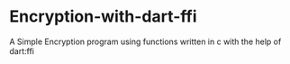 # Encryption-with-dart-ffi
A Simple Encryption program using functions written in c with the help of dart:ffi
